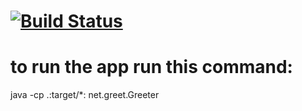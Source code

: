 # [![Build Status](https://travis-ci.org/Ayabonga2017/greetings-in-java.svg?branch=master)](https://travis-ci.org/Ayabonga2017/greetings-in-java)

# to run the app run this command:

java -cp .:target/*: net.greet.Greeter
